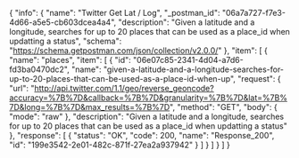 {
  "info": {
    "name": "Twitter Get Lat / Log",
    "_postman_id": "06a7a727-f7e3-4d66-a5e5-cb603dcea4a4",
    "description": "Given a latitude and a longitude, searches for up to 20 places that can be used as a place_id when updatting a status",
    "schema": "https://schema.getpostman.com/json/collection/v2.0.0/"
  },
  "item": [
    {
      "name": "places",
      "item": [
        {
          "id": "06e07c85-2341-4d04-a7d6-fd3ba0470dc2",
          "name": "given-a-latitude-and-a-longitude-searches-for-up-to-20-places-that-can-be-used-as-a-place-id-when-up",
          "request": {
            "url": "http://api.twitter.com/1.1/geo/reverse_geoncode?accuracy=%7B%7D&callback=%7B%7D&granularity=%7B%7D&lat=%7B%7D&long=%7B%7D&max_results=%7B%7D",
            "method": "GET",
            "body": {
              "mode": "raw"
            },
            "description": "Given a latitude and a longitude, searches for up to 20 places that can be used as a place_id when updatting a status"
          },
          "response": [
            {
              "status": "OK",
              "code": 200,
              "name": "Response_200",
              "id": "199e3542-2e01-482c-871f-27ea2a937942"
            }
          ]
        }
      ]
    }
  ]
}